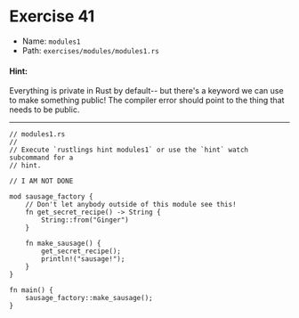 # Exercise 41

- Name: ```modules1```
- Path: ```exercises/modules/modules1.rs```
#### Hint: 

Everything is private in Rust by default-- but there's a keyword we can use
to make something public! The compiler error should point to the thing that
needs to be public.


---



```rust,editable
// modules1.rs
//
// Execute `rustlings hint modules1` or use the `hint` watch subcommand for a
// hint.

// I AM NOT DONE

mod sausage_factory {
    // Don't let anybody outside of this module see this!
    fn get_secret_recipe() -> String {
        String::from("Ginger")
    }

    fn make_sausage() {
        get_secret_recipe();
        println!("sausage!");
    }
}

fn main() {
    sausage_factory::make_sausage();
}

```
